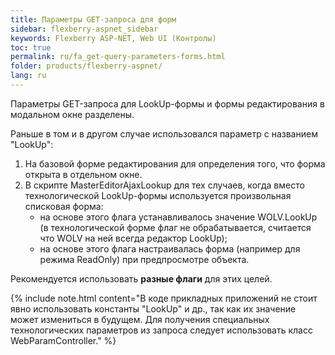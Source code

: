 ```yaml
---
title: Параметры GET-запроса для форм
sidebar: flexberry-aspnet_sidebar
keywords: Flexberry ASP-NET, Web UI (Контролы)
toc: true
permalink: ru/fa_get-query-parameters-forms.html
folder: products/flexberry-aspnet/
lang: ru
---
```


Параметры GET-запроса для LookUp-формы и формы редактирования в модальном окне разделены.

Раньше в том и в другом случае использовался параметр с названием "LookUp":

1. На базовой форме редактирования для определения того, что форма открыта в отдельном окне.
2. В скрипте MasterEditorAjaxLookup для тех случаев, когда вместо технологической LookUp-формы используется произвольная списковая форма:
    * на основе этого флага устанавливалось значение WOLV.LookUp (в технологической форме флаг не обрабатывается, считается что WOLV на ней всегда редактор LookUp);
    * на основе этого флага настраивалась форма (например для режима ReadOnly) при предпросмотре объекта.

Рекомендуется использовать **разные флаги** для этих целей.

{% include note.html content="В коде прикладных приложений не стоит явно использовать константы "LookUp" и др., так как их значение может измениться в будущем. Для получения специальных технологических параметров из запроса следует использовать класс WebParamController." %}
